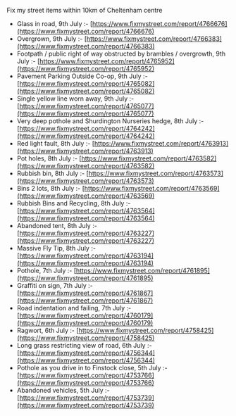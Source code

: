 Fix my street items within 10km of Cheltenham centre

<!-- fix_marker starts -->

- Glass in road, 9th July :- [https://www.fixmystreet.com/report/4766676](https://www.fixmystreet.com/report/4766676)
- Overgrown, 9th July :- [https://www.fixmystreet.com/report/4766383](https://www.fixmystreet.com/report/4766383)
- Footpath / public right of way obstructed by brambles / overgrowth, 9th July :- [https://www.fixmystreet.com/report/4765952](https://www.fixmystreet.com/report/4765952)
- Pavement Parking Outside Co-op, 9th July :- [https://www.fixmystreet.com/report/4765082](https://www.fixmystreet.com/report/4765082)
- Single yellow line worn away, 9th July :- [https://www.fixmystreet.com/report/4765077](https://www.fixmystreet.com/report/4765077)
- Very deep pothole and Shurdington Nurseries hedge, 8th July :- [https://www.fixmystreet.com/report/4764242](https://www.fixmystreet.com/report/4764242)
- Red light fault, 8th July :- [https://www.fixmystreet.com/report/4763913](https://www.fixmystreet.com/report/4763913)
- Pot holes, 8th July :- [https://www.fixmystreet.com/report/4763582](https://www.fixmystreet.com/report/4763582)
- Rubbish bin, 8th July :- [https://www.fixmystreet.com/report/4763573](https://www.fixmystreet.com/report/4763573)
- Bins 2 lots, 8th July :- [https://www.fixmystreet.com/report/4763569](https://www.fixmystreet.com/report/4763569)
- Rubbish Bins and Recycling, 8th July :- [https://www.fixmystreet.com/report/4763564](https://www.fixmystreet.com/report/4763564)
- Abandoned tent, 8th July :- [https://www.fixmystreet.com/report/4763227](https://www.fixmystreet.com/report/4763227)
- Massive Fly Tip, 8th July :- [https://www.fixmystreet.com/report/4763194](https://www.fixmystreet.com/report/4763194)
- Pothole, 7th July :- [https://www.fixmystreet.com/report/4761895](https://www.fixmystreet.com/report/4761895)
- Graffiti on sign, 7th July :- [https://www.fixmystreet.com/report/4761867](https://www.fixmystreet.com/report/4761867)
- Road indentation and failing, 7th July :- [https://www.fixmystreet.com/report/4760179](https://www.fixmystreet.com/report/4760179)
- Ragwort, 6th July :- [https://www.fixmystreet.com/report/4758425](https://www.fixmystreet.com/report/4758425)
- Long grass restricting view of road, 6th July :- [https://www.fixmystreet.com/report/4756344](https://www.fixmystreet.com/report/4756344)
- Pothole as you drive in to Finstock close, 5th July :- [https://www.fixmystreet.com/report/4753766](https://www.fixmystreet.com/report/4753766)
- Abandoned vehicles, 5th July :- [https://www.fixmystreet.com/report/4753739](https://www.fixmystreet.com/report/4753739)

<!-- fix_marker ends -->